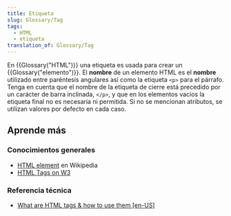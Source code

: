 ```yaml
---
title: Etiqueta
slug: Glossary/Tag
tags:
  - HTML
  - etiqueta
translation_of: Glossary/Tag
---
```


En {{Glossary("HTML")}} una etiqueta es usada para crear un {{Glossary("elemento")}}. El **nombre** de un elemento HTML es el **nombre** utilizado entre paréntesis angulares así como la etiqueta `<p>` para el párrafo. Tenga en cuenta que el nombre de la etiqueta de cierre está precedido por un carácter de barra inclinada, `</p>`, y que en los elementos vacíos la etiqueta final no es necesaria ni permitida. Si no se mencionan atributos, se utilizan valores por defecto en cada caso.

## Aprende más

### Conocimientos generales

- [HTML element](https://es.wikipedia.org/wiki/HTML_element) en Wikipedia
- [HTML Tags on W3](http://www.w3.org/History/19921103-hypertext/hypertext/WWW/MarkUp/Tags.html)

### Referencia técnica

- [What are HTML tags & how to use them \[en-US\]](/en-US/Learn/HTML/HTML_tags)
